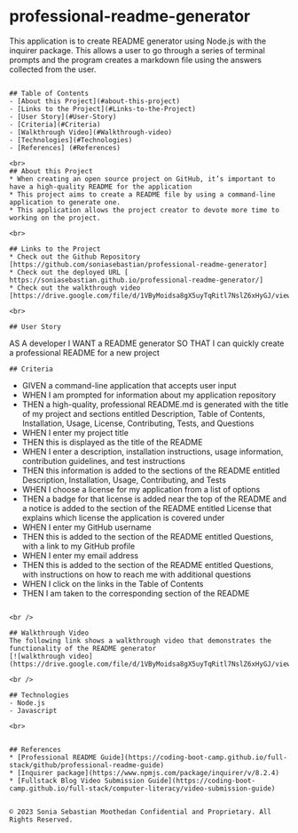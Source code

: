 # professional-readme-generator
This application is to create README generator using Node.js with the inquirer package. This allows a user to go through a series of terminal prompts and the program creates a markdown file using the answers collected from the user.
```

## Table of Contents
- [About this Project](#about-this-project)
- [Links to the Project](#Links-to-the-Project)
- [User Story](#User-Story)
- [Criteria](#Criteria)
- [Walkthrough Video](#Walkthrough-video)
- [Technologies](#Technologies)
- [References] (#References)

<br>
## About this Project
* When creating an open source project on GitHub, it’s important to have a high-quality README for the application 
* This project aims to create a README file by using a command-line application to generate one. 
* This application allows the project creator to devote more time to working on the project.

<br>

## Links to the Project
* Check out the Github Repository [https://github.com/soniasebastian/professional-readme-generator]
* Check out the deployed URL [ https://soniasebastian.github.io/professional-readme-generator/]
* Check out the walkthrough video [https://drive.google.com/file/d/1VByMoidsa8gX5uyTqRitl7NslZ6xHyGJ/view]

<br>

## User Story
```
AS A developer
I WANT a README generator
SO THAT I can quickly create a professional README for a new project
```
## Criteria
```
* GIVEN a command-line application that accepts user input
* WHEN I am prompted for information about my application repository
* THEN a high-quality, professional README.md is generated with the title of my project and sections entitled Description, Table of Contents, Installation, Usage, 
  License, Contributing, Tests, and Questions
* WHEN I enter my project title
* THEN this is displayed as the title of the README
* WHEN I enter a description, installation instructions, usage information, contribution guidelines, and test instructions
* THEN this information is added to the sections of the README entitled Description, Installation, Usage, Contributing, and Tests
* WHEN I choose a license for my application from a list of options
* THEN a badge for that license is added near the top of the README and a notice is added to the section of the README entitled License that explains which license 
  the application is covered under
* WHEN I enter my GitHub username
* THEN this is added to the section of the README entitled Questions, with a link to my GitHub profile
* WHEN I enter my email address
* THEN this is added to the section of the README entitled Questions, with instructions on how to reach me with additional questions
* WHEN I click on the links in the Table of Contents
* THEN I am taken to the corresponding section of the README
```

<br />

## Walkthrough Video
The following link shows a walkthrough video that demonstrates the functionality of the README generator
[![walkthrough video](https://drive.google.com/file/d/1VByMoidsa8gX5uyTqRitl7NslZ6xHyGJ/view)

<br />

## Technologies
- Node.js
- Javascript

<br>


## References
* [Professional README Guide](https://coding-boot-camp.github.io/full-stack/github/professional-readme-guide)
* [Inquirer package](https://www.npmjs.com/package/inquirer/v/8.2.4)
* [Fullstack Blog Video Submission Guide](https://coding-boot-camp.github.io/full-stack/computer-literacy/video-submission-guide)


© 2023 Sonia Sebastian Moothedan Confidential and Proprietary. All Rights Reserved.
